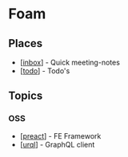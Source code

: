# Foam

## Places

- [[inbox]] - Quick meeting-notes
- [[todo]] - Todo's

## Topics

### OSS

- [[preact]] - FE Framework
- [[urql]] - GraphQL client

[//begin]: # "Autogenerated link references for markdown compatibility"
[inbox]: inbox "Inbox"
[todo]: todo "Todo"
[preact]: preact "preact"
[urql]: urql "urql"
[//end]: # "Autogenerated link references"
